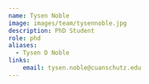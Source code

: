 ```yaml
---
name: Tysen Noble
image: images/team/tysennoble.jpg
description: PhD Student
role: phd
aliases:
  - Tysen D Noble
links:
    email: tysen.noble@cuanschutz.edu
---
```


